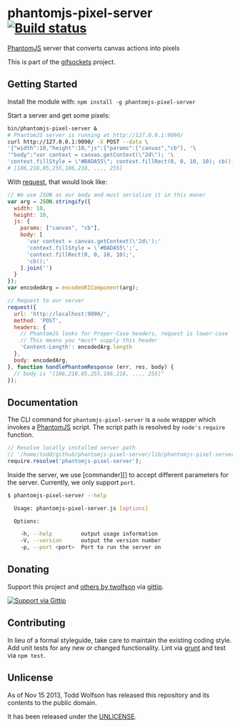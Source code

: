 # phantomjs-pixel-server [![Build status](https://travis-ci.org/twolfson/phantomjs-pixel-server.png?branch=master)](https://travis-ci.org/twolfson/phantomjs-pixel-server)

[PhantomJS][] server that converts canvas actions into pixels

This is part of the [gifsockets][] project.

[PhantomJS]: http://phantomjs.org/
[gifsockets]: https://github.com/twolfson/gifsockets-server

## Getting Started
Install the module with: `npm install -g phantomjs-pixel-server`

Start a server and get some pixels:

```bash
bin/phantomjs-pixel-server &
# PhantomJS server is running at http://127.0.0.1:9090/
curl http://127.0.0.1:9090/ -X POST --data \
'{"width":10,"height":10,"js":{"params":["canvas","cb"], '\
'"body":"var context = canvas.getContext(\"2d\"); '\
'context.fillStyle = \"#BADA55\"; context.fillRect(0, 0, 10, 10); cb();"}}'
# [186,218,85,255,186,218, ..., 255]
```

With [request][], that would look like:

[request]: https://github.com/mikeal/request

```js
// We use JSON as our body and must serialize it in this maner
var arg = JSON.stringify({
  width: 10,
  height: 10,
  js: {
    params: ["canvas", "cb"],
    body: [
      'var context = canvas.getContext(\'2d\');'
      'context.fillStyle = \'#BADA55\';',
      'context.fillRect(0, 0, 10, 10);',
      'cb();'
    ].join('')
  }
});
var encodedArg = encodeURIComponent(arg);

// Request to our server
request({
  url: 'http://localhost:9090/',
  method: 'POST',
  headers: {
    // PhantomJS looks for Proper-Case headers, request is lower-case
    // This means you *must* supply this header
    'Content-Length': encodedArg.length
  },
  body: encodedArg,
}, function handlePhantomResponse (err, res, body) {
  // body is "[186,218,85,255,186,218, ..., 255]"
});
```

## Documentation
The CLI command for `phantomjs-pixel-server` is a `node` wrapper which invokes a [PhantomJS][] script. The script path is resolved by `node's` `require` function.

```js
// Resolve locally installed server path
// '/home/todd/github/phantomjs-pixel-server/lib/phantomjs-pixel-server.js'
require.resolve('phantomjs-pixel-server');
```

Inside the server, we use [commander][] to accept different parameters for the server. Currently, we only support `port`.

```bash
$ phantomjs-pixel-server --help

  Usage: phantomjs-pixel-server.js [options]

  Options:

    -h, --help         output usage information
    -V, --version      output the version number
    -p, --port <port>  Port to run the server on
```

## Donating
Support this project and [others by twolfson][gittip] via [gittip][].

[![Support via Gittip][gittip-badge]][gittip]

[gittip-badge]: https://rawgithub.com/twolfson/gittip-badge/master/dist/gittip.png
[gittip]: https://www.gittip.com/twolfson/

## Contributing
In lieu of a formal styleguide, take care to maintain the existing coding style. Add unit tests for any new or changed functionality. Lint via [grunt](https://github.com/gruntjs/grunt) and test via `npm test`.

## Unlicense
As of Nov 15 2013, Todd Wolfson has released this repository and its contents to the public domain.

It has been released under the [UNLICENSE][].

[UNLICENSE]: UNLICENSE
